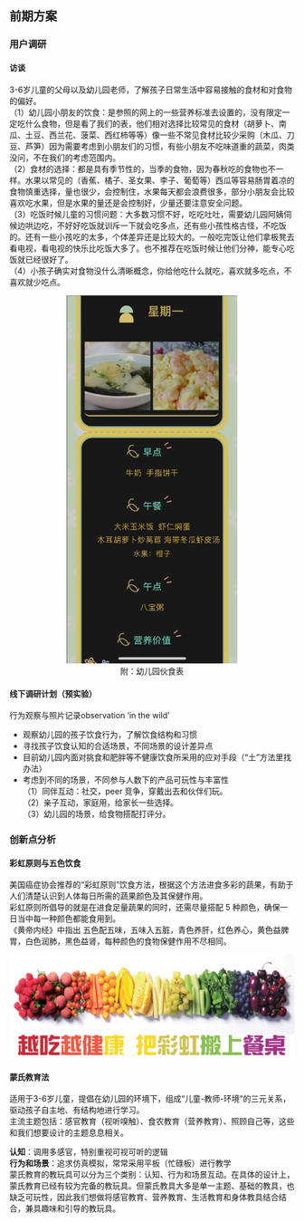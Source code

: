 ## 前期方案
### 用户调研
#### ️️访谈  
3-6岁儿童的父母以及幼儿园老师，了解孩子日常生活中容易接触的食材和对食物的偏好。  
（1）幼儿园小朋友的饮食：是参照的网上的一些营养标准去设置的，没有限定一定吃什么食物，但是看了我们的表，他们相对选择比较常见的食材（胡萝卜、南瓜、土豆、西兰花、菠菜、西红柿等等）像一些不常见食材比较少采购（木瓜、刀豆、芦笋）因为需要考虑到小朋友们的习惯，有些小朋友不吃味道重的蔬菜，肉类没问，不在我们的考虑范围内。  
（2）食材的选择：都是具有季节性的，当季的食物，因为春秋吃的食物也不一样。水果以常见的（香蕉、橘子、圣女果、李子、葡萄等）西瓜等容易肠胃着凉的食物慎重选择，量也很少，会控制住，水果每天都会浪费很多，部分小朋友会比较喜欢吃水果，但是水果的量还是会控制好，少量还要注意安全问题。  
（3）吃饭时候儿童的习惯问题：大多数习惯不好，吃吃吐吐，需要幼儿园阿姨伺候边哄边吃，不好好吃饭就训斥一下就会吃多点，还有些小孩性格古怪，不吃饭的。还有一些小孩吃的太多，个体差异还是比较大的。一般吃完饭让他们拿板凳去看电视，看电视的快乐比吃饭大多了。也不推荐在吃饭时候让他们分神，能专心吃饭就已经很好了。  
（4）小孩子确实对食物没什么清晰概念，你给他吃什么就吃，喜欢就多吃点，不喜欢就少吃点。  
<div align=center>  <img src="https://raw.githubusercontent.com/HOY78778/picstore/main/img/202211122358004.jpg" width = 60%/> </div>
<div align=center>
附：幼儿园伙食表  </div>


#### 线下调研计划（预实验）
行为观察与照片记录observation ‘in the wild’
* 观察幼儿园的孩子饮食行为，了解饮食结构和习惯
* 寻找孩子饮食认知的合适场景，不同场景的设计差异点
* 目前幼儿园内面对挑食和肥胖等不健康饮食所采用的应对手段（“土”方法里找办法）
* 考虑到不同的场景，不同参与人数下的产品可玩性与丰富性  
（1）同伴互动：社交，peer 竞争，穿戴出去和伙伴们玩。  
（2）亲子互动，家庭用，给家长一些选择。  
（3）幼儿园的场景，给食物搭配打评分。  

### 创新点分析
#### 彩虹原则与五色饮食
美国癌症协会推荐的“彩虹原则”饮食方法，根据这个方法进食多彩的蔬果，有助于人们清楚认识到人体每日所需的蔬果颜色及其保健作用。  
彩虹原则所倡导的就是在进食足量蔬果的同时，还需尽量搭配 5 种颜色，确保一日当中每一种颜色都能食用到。  
《黄帝内经》中指出 五色配五味，五味入五脏，青色养肝，红色养心，黄色益脾胃，白色润肺，黑色益肾，每种颜色的食物保健作用不尽相同。 
<div align=center>  <img src="https://raw.githubusercontent.com/shishang00/picstore/main/img/20221027221912.png"> </div> 


#### 蒙氏教育法
适用于3-6岁儿童，提倡在幼儿园的环境下，组成“儿童-教师-环境”的三元关系，驱动孩子自主地、有结构地进行学习。  
主流主题包括：感官教育（视听嗅触）、食农教育（营养教育）、照顾自己等，这些和我们想要设计的主题息息相关。

**认知**：调用多感官，特别重视可视可听的逻辑  
**行为和场景**：追求仿真模拟，常常采用平板（忙碌板）进行教学  
蒙氏教育的教玩具可以分为三个类别：认知、行为和场景互动。在具体的设计上，蒙氏教育已经有较为完备的教玩具。但蒙氏教具大多是单一主题、基础的教具，也缺乏可玩性，因此我们想做将感官教育、营养教育、生活教育和身体教具结合结合，兼具趣味和引导的教玩具。